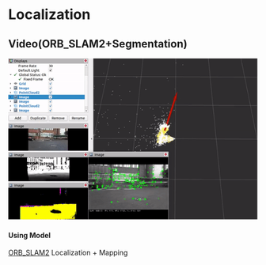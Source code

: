 # Localization

## Video(ORB_SLAM2+Segmentation)
<p align="center">
  <img
    src="ORB_SLAM.gif"
  >
</p>


#### Using Model
[ORB_SLAM2](https://github.com/appliedAI-Initiative/orb_slam_2_ros) Localization + Mapping

